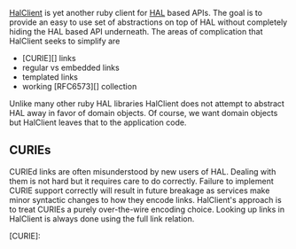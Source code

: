 [HalClient][] is yet another ruby client for [HAL][] based APIs. The
goal is to provide an easy to use set of abstractions on top of HAL
without completely hiding the HAL based API underneath. The areas of
complication that HalClient seeks to simplify are

 * [CURIE][] links
 * regular vs embedded links
 * templated links
 * working [RFC6573][] collection

Unlike many other ruby HAL libraries HalClient does not attempt to
abstract HAL away in favor of domain objects. Of course, we want
domain objects but HalClient leaves that to the application code.

CURIEs
---

CURIEd links are often misunderstood by new users of HAL. Dealing with
them is not hard but it requires care to do correctly. Failure to
implement CURIE support correctly will result in future breakage as
services make minor syntactic changes to how they encode
links. HalClient's approach is to treat CURIEs a purely over-the-wire
encoding choice. Looking up links in HalClient is always done using
the full link relation.


[comverge]: http://comverge.com
[hal]: http://stateless.co/hal_specification.html
[halclient]: http://github.com/pezra/hal-client
[CURIE]: 